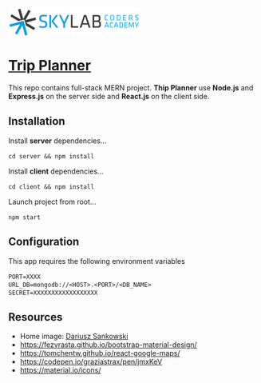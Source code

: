 
[![Skylab](https://github.com/Iggy-Codes/logo-images/blob/master/logos/skylab-56.png)](http://www.skylabcoders.com/)

# [Trip Planner](https://the-trip-planner.herokuapp.com)
This repo contains full-stack MERN project. **Thip Planner** use **Node.js** and **Express.js** on the server side and **React.js** on the client side.

## Installation

Install **server** dependencies...

```
cd server && npm install
```

Install **client** dependencies...

```
cd client && npm install
```

Launch project from root...

```
npm start
```


## Configuration

This app requires the following environment variables 

```
PORT=XXXX
URL_DB=mongodb://<HOST>.<PORT>/<DB_NAME>
SECRET=XXXXXXXXXXXXXXXXXX
```

## Resources

- Home image: [Dariusz Sankowski](https://pixabay.com/es/users/DariuszSankowski-1441456/)
- https://fezvrasta.github.io/bootstrap-material-design/
- https://tomchentw.github.io/react-google-maps/
- https://codepen.io/graziastrax/pen/jmxKeV
- https://material.io/icons/
